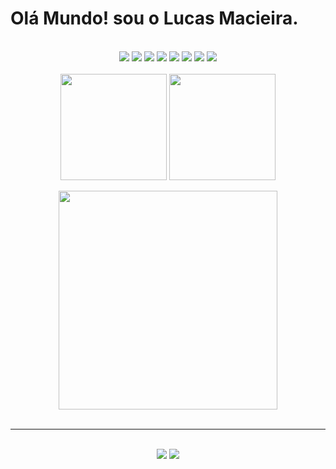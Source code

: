 # Olá Mundo! sou o Lucas Macieira. 
<br>

<div style="display: inline_block" align="center">
<img src="https://img.shields.io/badge/React-20232A?style=for-the-badge&logo=react&logoColor=61DAFB">
<img src="https://img.shields.io/badge/Express.js-404D59?style=for-the-badge">
<img src="https://img.shields.io/badge/Node.js-43853D?style=for-the-badge&logo=node.js&logoColor=white">
<img src="https://img.shields.io/badge/MySQL-005C84?style=for-the-badge&logo=mysql&logoColor=white">
<img src="https://img.shields.io/badge/JavaScript-F7DF1E?style=for-the-badge&logo=javascript&logoColor=black">
<img src="https://img.shields.io/badge/Python-14354C?style=for-the-badge&logo=python&logoColor=white">
<img src="https://img.shields.io/badge/CSS3-1572B6?style=for-the-badge&logo=css3&logoColor=white">
<img src="https://img.shields.io/badge/HTML5-E34F26?style=for-the-badge&logo=html5&logoColor=white">
</div>

<br>

<div align="center">
  <img  height=170 align="center" src="https://github-readme-stats.vercel.app/api?username=LucasAlunoPD&show_icons=true&theme=codeSTACKr">
  <img  height=170 align="center" src="https://github-readme-stats.vercel.app/api/top-langs/?username=LucasAlunoPD&show_icons=true&theme=codeSTACKr&layout=compact">
</div>

<br>
<div align="center">
  <img  height=350  src="./f1Ferrari.gif">
</div>
<br>
<hr>
<br>

<div align="center">
   <a href = "mailto:lucasmacieira12@gmail.com"><img src="https://img.shields.io/badge/-Gmail-%23333?style=for-the-badge&logo=gmail&logoColor=white" target="_blank"></a>
  <a href="https://www.linkedin.com/in/lucas-menezes-315855169/" target="_blank"><img src="https://img.shields.io/badge/-LinkedIn-%230077B5?style=for-the-badge&logo=linkedin&logoColor=white" target="_blank"></a> 
</div>
